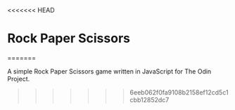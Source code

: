 <<<<<<< HEAD
# Rock Paper Scissors
=======

A simple Rock Paper Scissors game written in JavaScript for The Odin Project.
>>>>>>> 6eeb062f0fa9108b2158ef12cd5c1cbb12852dc7
